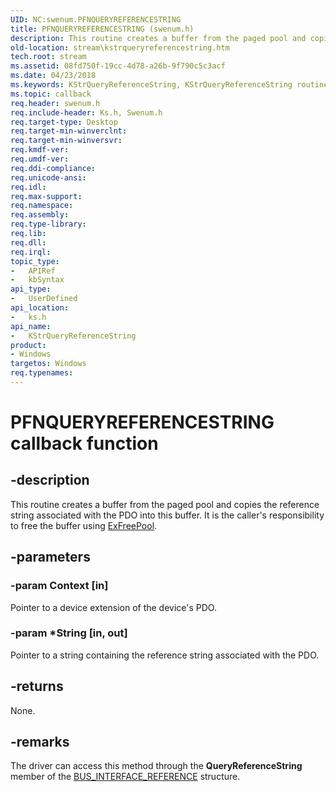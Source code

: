 ```yaml
---
UID: NC:swenum.PFNQUERYREFERENCESTRING
title: PFNQUERYREFERENCESTRING (swenum.h)
description: This routine creates a buffer from the paged pool and copies the reference string associated with the PDO into this buffer. It is the caller's responsibility to free the buffer using ExFreePool.
old-location: stream\kstrqueryreferencestring.htm
tech.root: stream
ms.assetid: 08fd750f-19cc-4d78-a26b-9f790c5c3acf
ms.date: 04/23/2018
ms.keywords: KStrQueryReferenceString, KStrQueryReferenceString routine [Streaming Media Devices], PFNQUERYREFERENCESTRING, ks/KStrQueryReferenceString, ksfunc_ce750f42-efeb-4861-b451-ef0f8be40f9a.xml, stream.kstrqueryreferencestring
ms.topic: callback
req.header: swenum.h
req.include-header: Ks.h, Swenum.h
req.target-type: Desktop
req.target-min-winverclnt: 
req.target-min-winversvr: 
req.kmdf-ver: 
req.umdf-ver: 
req.ddi-compliance: 
req.unicode-ansi: 
req.idl: 
req.max-support: 
req.namespace: 
req.assembly: 
req.type-library: 
req.lib: 
req.dll: 
req.irql: 
topic_type:
-	APIRef
-	kbSyntax
api_type:
-	UserDefined
api_location:
-	ks.h
api_name:
-	KStrQueryReferenceString
product:
- Windows
targetos: Windows
req.typenames: 
---
```


# PFNQUERYREFERENCESTRING callback function


## -description


This routine creates a buffer from the paged pool and copies the reference string associated with the PDO into this buffer. It is the caller's responsibility to free the buffer using <a href="https://msdn.microsoft.com/library/windows/hardware/ff544590">ExFreePool</a>.


## -parameters




### -param Context [in]

Pointer to a device extension of the device's PDO.


### -param *String [in, out]

Pointer to a string containing the reference string associated with the PDO.


## -returns



None.




## -remarks



The driver can access this method through the <b>QueryReferenceString</b> member of the <a href="https://msdn.microsoft.com/library/windows/hardware/ff557584">BUS_INTERFACE_REFERENCE</a> structure.



